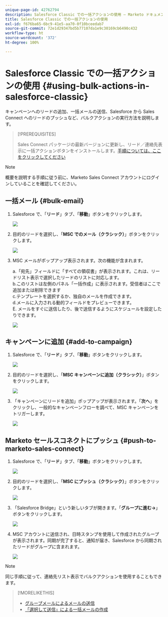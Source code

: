 ```yaml
---
unique-page-id: 42762794
description: Salesforce Classic での一括アクションの使用 — Marketo ドキュメント — 製品ドキュメント
title: Salesforce Classic での一括アクションの使用
exl-id: f676ba65-6bc9-41e5-aa70-0f10bceedab7
source-git-commit: 72e1d29347bd5b77107da1e9c30169cb6490c432
workflow-type: ht
source-wordcount: '372'
ht-degree: 100%

---
```


# Salesforce Classic での一括アクションの使用 {#using-bulk-actions-in-salesforce-classic}

キャンペーンへのリードの追加、一括メールの送信、Salesforce から Sales Connect へのリードのプッシュなど、バルクアクションの実行方法を説明します。

>[!PREREQUISITES]
>
>Sales Connect パッケージの最新バージョンに更新し、リード／連絡先表示に一括アクションボタンをインストールします。[手順については、ここをクリックしてください](https://s3.amazonaws.com/tout-user-store/salesforce/assets/Marketo+Sales+Engage+For+Salesforce_+Installation+and+Success+Guide.pdf)

>[!NOTE]
>
>概要を説明する手順に従う前に、Marketo Sales Connect アカウントにログインしていることを確認してください。

## 一括メール {#bulk-email}

1. Salesforce で、「**リード**」タブ、「**移動**」ボタンをクリックします。

   ![](assets/one-5.png)

1. 目的のリードを選択し、「**MSC でのメール（クラシック）**」ボタンをクリックします。

   ![](assets/two-5.png)

1. MSC メールがポップアップ表示されます。次の機能が含まれます。

   a.「宛先」フィールドに「すべての領収書」が表示されます。これは、リードリスト表示で選択したリードのリストに対応します。\
   b.このリストは左側のパネル「一括作成」に表示されます。受信者はここで追加または削除できます\
   c.テンプレートを選択するか、独自のメールを作成できます。\
   d.メールに入力される動的フィールドをプレビューできます。\
   E. メールをすぐに送信したり、後で送信するようにスケジュールを設定したりできます。

   ![](assets/three-4.png)

##  キャンペーンに追加 {#add-to-campaign}

1. Salesforce で、「**リード**」タブ、「**移動**」ボタンをクリックします。

   ![](assets/four-3.png)

1. 目的のリードを選択し、「**MSC キャンペーンに追加（クラシック）**」ボタンをクリックします。

   ![](assets/five-3.png)

1. 「キャンペーンにリードを追加」ポップアップが表示されます。「**次へ**」をクリックし、一般的なキャンペーンフローを調べて、MSC キャンペーンをトリガーします。

   ![](assets/six.png)

## Marketo セールスコネクトにプッシュ {#push-to-marketo-sales-connect}

1. Salesforce で、「**リード**」タブ、「**移動**」ボタンをクリックします。

   ![](assets/seven-1.png)

1. 目的のリードを選択し、「**MSC にプッシュ（クラシック）**」ボタンをクリックします。

   ![](assets/eight-1.png)

1. 「Salesforce Bridge」という新しいタブが開きます。「**グループに進む→**」ボタンをクリックします。

   ![](assets/nine-1.png)

1. MSC アカウントに送信され、日時スタンプを使用して作成されたグループが表示されます。同期が完了すると、通知が届き、Salesforce から同期されたリードがグループに含まれます。

   ![](assets/ten.png)

>[!NOTE]
>
>同じ手順に従って、連絡先リスト表示でバルクアクションを使用することもできます。

>[!MORELIKETHIS]
>
>* [グループメールによるメールの送信](/help/marketo/product-docs/marketo-sales-connect/email/using-the-compose-window/sending-emails-via-group-email.md)
>* [「選択して送信」による一括メールの作成](/help/marketo/product-docs/marketo-sales-connect/email/using-the-compose-window/composing-bulk-emails-with-select-and-send.md#sending-emails)

